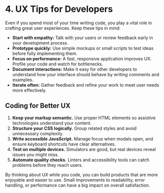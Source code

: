 # 4. UX Tips for Developers

Even if you spend most of your time writing code, you play a vital role in crafting great user experiences. Keep these tips in mind:

- **Start with empathy:** Talk with your users or review feedback early in your development process.
- **Prototype quickly:** Use simple mockups or small scripts to test ideas before fully implementing them.
- **Focus on performance:** A fast, responsive application improves UX. Profile your code and watch for bottlenecks.
- **Document interactions:** Make it easy for other developers to understand how your interface should behave by writing comments and examples.
- **Iterate often:** Gather feedback and refine your work to meet user needs more effectively.

## Coding for Better UX

1. **Keep your markup semantic.** Use proper HTML elements so assistive technologies understand your content.
2. **Structure your CSS logically.** Group related styles and avoid unnecessary complexity.
3. **Write accessible JavaScript.** Manage focus when modals open, and ensure keyboard shortcuts have clear alternatives.
4. **Test on multiple devices.** Simulators are good, but real devices reveal issues you might miss.
5. **Automate quality checks.** Linters and accessibility tools can catch problems before they reach users.

By thinking about UX while you code, you can build products that are more enjoyable and easier to use. Small improvements to readability, error handling, or performance can have a big impact on overall satisfaction.
